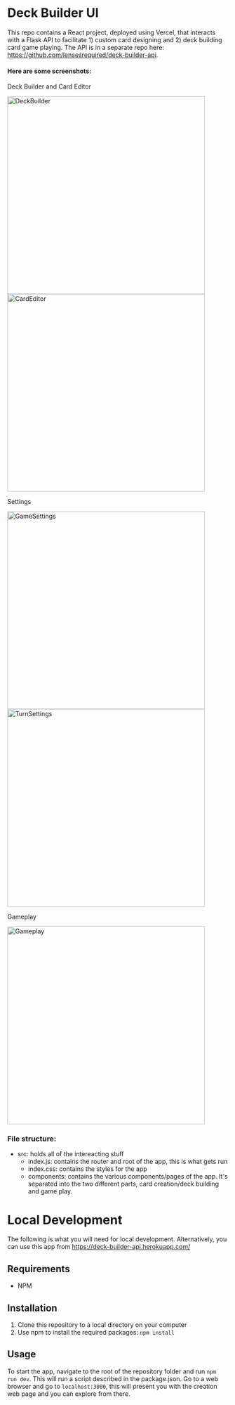 # Deck Builder UI

This repo contains a React project, deployed using Vercel, that interacts with a Flask API to facilitate 1) custom card designing and 2) deck building card game playing. The API is in a separate repo here:  https://github.com/lensesrequired/deck-builder-api.

#### Here are some screenshots:

Deck Builder and Card Editor

<img alt="DeckBuilder" src="https://github.com/lensesrequired/deck-builder-api/tree/master/docs/images/DeckBuilder.png" width="450"/><img alt="CardEditor" src="https://github.com/lensesrequired/deck-builder-api/tree/master/docs/images/CardEditor.png" width="450"/>

Settings

<img alt="GameSettings" src="https://github.com/lensesrequired/deck-builder-api/tree/master/docs/images/GameSettings.png" width="450"/><img alt="TurnSettings" src="https://github.com/lensesrequired/deck-builder-api/tree/master/docs/images/TurnSettings.png" width="450"/>

Gameplay

<img alt="Gameplay" src="https://github.com/lensesrequired/deck-builder-api/tree/master/docs/images/Gameplay.png" width="450"/>

### File structure:
- src: holds all of the intereacting stuff
  - index.js: contains the router and root of the app, this is what gets run
  - index.css: contains the styles for the app
  - components: contains the various components/pages of the app. It's separated into the two different parts, card creation/deck building and game play.

# Local Development
The following is what you will need for local development. Alternatively, you can use this app from https://deck-builder-api.herokuapp.com/

## Requirements
- NPM

## Installation 
1) Clone this repository to a local directory on your computer
2) Use npm to install the required packages:  `npm install`

## Usage
To start the app, navigate to the root of the repository folder and run `npm run dev`. This will run a script described in the package.json.
Go to a web browser and go to `localhost:3000`, this will present you with the creation web page and you can explore from there.
